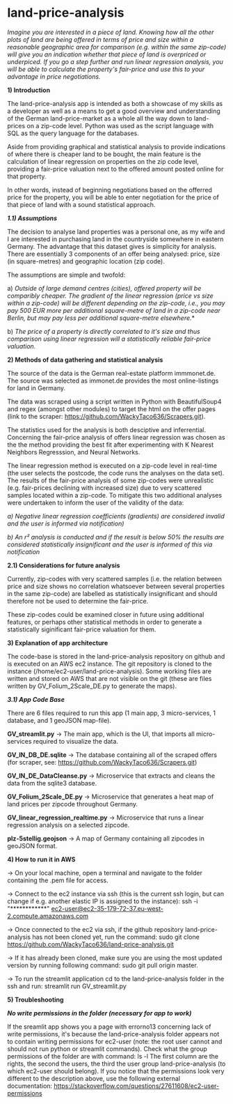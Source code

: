 # land-price-analysis

*Imagine you are interested in a piece of land. Knowing how all the other plots of land are being offered in terms of price and size within a reasonable geographic area for comparison (e.g. within the same zip-code) will give you an indication whether that piece of land is overpriced or underpiced. If you go a step further and run linear regression analysis, you will be able to calculate the property's fair-price and use this to your advantage in price negotiations.*

**1) Introduction**

The land-price-analysis app is intended as both a showcase of my skills as a developer as well as a means to get a good overview and understanding of the German land-price-market as a whole all the way down to land-prices on a zip-code level. Python was used as the script language with SQL as the query language for the databases. 

Aside from providing graphical and statistical analysis to provide indications of where there is cheaper land to be bought, the main feature is the calculation of linear regression on properties on the zip code level, providing a fair-price valuation next to the offered amount posted online for that property.

In other words, instead of beginning negotiations based on the offerred price for the property, you will be able to enter negotiation for the price of that piece of land with a sound statistical approach.

***1.1) Assumptions***

The decision to analyse land properties was a personal one, as my wife and I are interested in purchasing land in the countryside somewhere in eastern Germany. The advantage that this dataset gives is simplicity for analysis. There are essentially 3 components of an offer being analysed: price, size (in square-metres) and geographic location (zip code).

The assumptions are simple and twofold: 

a) *Outside of large demand centres (cities), offered property will be comparibly cheaper. The gradient of the linear regression (price vs size within a zip-code) will be different depending on the zip-code, i.e., you may pay 500 EUR more per additional square-metre of land in a zip-code near Berlin, but may pay less per additional square-metre elsewhere.**

b) *The price of a property is directly correlated to it's size and thus comparison using linear regression will a statistically reliable fair-price valuation.*

**2) Methods of data gathering and statistical analysis**

The source of the data is the German real-estate platform immmonet.de. The source was selected as immonet.de provides the most online-listings for land in Germany.

The data was scraped using a script written in Python with BeautifulSoup4 and regex (amongst other modules) to target the html on the offer pages (link to the scraper: https://github.com/WackyTaco636/Scrapers.git).

The statistics used for the analysis is both desciptive and inferrential. Concerning the fair-price analysis of offers linear regression was chosen as the the method providing the best fit after experimenting with K Nearest Neighbors Regresssion, and Neural Networks. 

The linear regression method is executed on a zip-code level in real-time (the user selects the postcode, the code runs the analyses on the data set). The results of the fair-price analysis of some zip-codes were unrealistic (e.g. fair-prices declining with increased size) due to very scattered samples located within a zip-code. To mitigate this two additional analyses were undertaken to inform the user of the validity of the data:

*a) Negative linear regression coefficients (gradients) are considered invalid and the user is informed via notification)*

*b) An r² analysis is conducted and if the result is below 50% the results are considered statistically insignificant and the user is informed of this via notification*

**2.1) Considerations for future analysis**

Currently, zip-codes with very scattered samples (i.e. the relation between price and size shows no correlation whatsoever between several properties in the same zip-code) are labelled as statistically insignificant and should therefore not be used to determine the fair-price.

These zip-codes could be examined closer in future using additional features, or perhaps other statistical methods in order to generate a statistically siginificant fair-price valuation for them.

**3) Explanation of app architecture**

The code-base is stored in the land-price-analysis repository on github and is executed on an AWS ec2 instance.
The git repository is cloned to the instance (/home/ec2-user/land-price-analysis).
Some working files are written and stored on AWS that are not visible on the git (these are files written by GV_Folium_2Scale_DE.py to generate the maps).

***3.1) App Code Base***

There are 6 files required to run this app (1 main app, 3 micro-services, 1 database, and 1 geoJSON map-file).

**GV_streamlit.py** -> The main app, which is the UI, that imports all micro-services required to visualize the data.

**GV_IN_DB_DE.sqlite** -> The database containing all of the scraped offers (for scraper, see: https://github.com/WackyTaco636/Scrapers.git)

**GV_IN_DE_DataCleanse.py** -> Microservice that extracts and cleans the data from the sqlite3 database.

**GV_Folium_2Scale_DE.py** -> Microservice that generates a heat map of land prices per zipcode throughout Germany.

**GV_linear_regression_realtime.py** -> Microservice that runs a linear regression analysis on a selected zipcode.

**plz-5stellig.geojson** -> A map of Germany containing all zipcodes in geoJSON format.


**4) How to run it in AWS**

-> On your local machine, open a terminal and navigate to the folder containing the .pem file for access.

-> Connect to the ec2 instance via ssh (this is the current ssh login, but can change if e.g. another elastic IP is assigned to the instance): ssh -i "************" ec2-user@ec2-35-179-72-37.eu-west-2.compute.amazonaws.com

-> Once connected to the ec2 via ssh, if the github repository land-price-analysis has not been cloned yet, run the command: sudo git clone https://github.com/WackyTaco636/land-price-analysis.git

-> If it has already been cloned, make sure you are using the most updated version by running following command: sudo git pull origin master.

-> To run the streamlit application cd to the land-price-analysis folder in the ssh and run: streamlit run GV_streamlit.py

**5) Troubleshooting**

***No write permissions in the folder (necessary for app to work)***

If the sreamlit app shows you a page with errorno13 concerning lack of write permissions, it's because the land-price-analysis folder appears not to contain writing permissions for ec2-user (note: the root user cannot and should not run python or streamlit commands). Check what the group permissions of the folder are with command: ls -l
The first column are the rights, the second the users, the third the user group land-price-analysis (to which ec2-user should belong). 
If you notice that the permissions look very different to the description above, use the following external documentation: https://stackoverflow.com/questions/27611608/ec2-user-permissions

